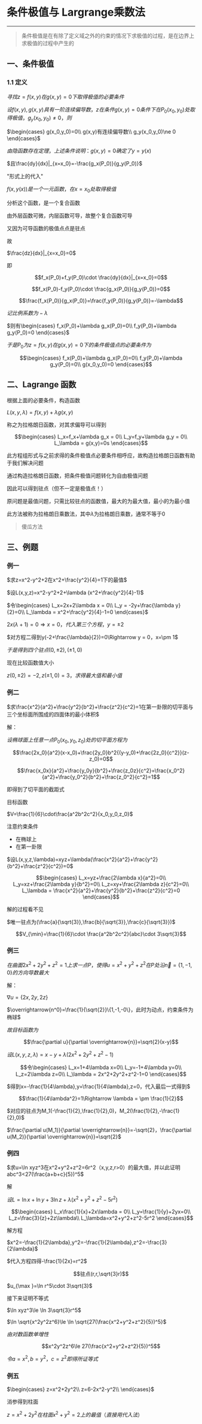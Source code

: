 # 条件极值与 Largrange乘数法

---

> 条件极值是在有除了定义域之外的约束的情况下求极值的过程，是在边界上求极值的过程中产生的

## 一、条件极值

### 1.1 定义

$寻找z=f(x,y)在g(x,y)=0下取得极值的必要条件$

$设f(x,y),g(x,y)具有一阶连续偏导数，z在条件g(x,y)=0条件下在P_0(x_0,y_0)处取得极值，g_y(x_0,y_0)\ne 0，则$

$\begin{cases}
g(x_0,y_0)=0\\
g(x,y)有连续偏导数\\
g_y(x_0,y_0)\ne 0
\end{cases}$

$由隐函数存在定理，上述条件说明：g(x,y)=0确定了y=y(x)$

$且\frac{dy}{dx}|_{x=x_0}=-\frac{g_x(P_0)}{g_y(P_0)}$

"形式上的代入"

$f(x,y(x))是一个一元函数，在x=x_0处取得极值$

分析这个函数，是一个复合函数

由外层函数可微，内层函数可导，故整个复合函数可导

又因为可导函数的极值点点是驻点

故

$\frac{dz}{dx}|_{x=x_0}=0$

即

$$f_x(P_0)+f_y(P_0)\cdot \frac{dy}{dx}|_{x=x_0}=0$$

$$f_x(P_0)-f_y(P_0)\cdot \frac{g_x(P_0)}{g_y(P_0)}=0$$

$$\frac{f_x(P_0)}{g_x(P_0)}=\frac{f_y(P_0)}{g_y(P_0)}=-\lambda$$

$记比例系数为-\lambda$

$则有\begin{cases}
f_x(P_0)+\lambda g_x(P_0)=0\\
f_y(P_0)+\lambda g_y(P_0)=0
\end{cases}$

$于是P_0为z=f(x,y)在g(x,y)=0下的条件极值点的必要条件为$

$$\begin{cases}
f_x(P_0)+\lambda g_x(P_0)=0\\
f_y(P_0)+\lambda g_y(P_0)=0\\
g(x_0,y_0)=0
\end{cases}$$


## 二、Lagrange 函数

根据上面的必要条件，构造函数

$L(x,y,\lambda)=f(x,y)+\lambda g(x,y)$

称之为拉格朗日函数，对其求偏导可以得到

$$\begin{cases}
L_x=f_x+\lambda g_x = 0\\
L_y=f_y+\lambda g_y  = 0\\
L_\lambda = g(x,y)=0s
\end{cases}$$

此方程组形式与之前求得的条件极值点必要条件相呼应，故构造拉格朗日函数有助于我们解决问题

通过构造拉格朗日函数，把条件极值问题转化为自由极值问题

因此可以得到驻点（但不一定是极值点！）

原问题是最值问题，只需比较驻点的函数值，最大的为最大值，最小的为最小值

此方法被称为拉格朗日乘数法，其中$\lambda$为拉格朗日乘数，通常不等于0

> 傻瓜方法

## 三、例题

### 例一

$求z=x^2-y^2+2在x^2+\frac{y^2}{4}=1下的最值$

$设L(x,y,z)=x^2-y^2+2+\lambda (x^2+\frac{y^2}{4}-1)$

$令\begin{cases}
L_x=2x+2\lambda x = 0\\
L_y = -2y+\frac{\lambda y}{2}=0\\
L_\lambda = x^2+\frac{y^2}{4}-1=0
\end{cases}$

$2x(\lambda +1)=0\Rightarrow x=0，代入第三个方程，y=\pm 2$

$对方程二得到y(-2+\frac{\lambda}{2})=0\Rightarrow y = 0，x=\pm 1$

$于是得到四个驻点(0,\pm 2),(\pm 1,0)$

现在比较函数值大小

$z(0,\pm 2)=-2,z(\pm 1,0)=3，求得最大值和最小值$

### 例二

$求\frac{x^2}{a^2}+\frac{y^2}{b^2}+\frac{z^2}{c^2}=1在第一卦限的切平面与三个坐标面所围成的四面体的最小体积$

解：

$设椭球面上任意一点P_0(x_0,y_0,z_0)处的切平面方程为$

$$\frac{2x_0}{a^2}(x-x_0)+\frac{2y_0}b^2{(y-y_0)+\frac{2z_0}{c^2}}(z-z_0)=0$$

$$\frac{x_0x}{a^2}+\frac{y_0y}{b^2}+\frac{z_0z}{c^2}=\frac{x_0^2}{a^2}+\frac{y_0^2}{b^2}+\frac{z_0^2}{c^2}=1$$

即得到了切平面的截距式

目标函数

$V=\frac{1}{6}\cdot\frac{a^2b^2c^2}{x_0,y_0,z_0}$

注意约束条件

- 在椭球上
- 在第一卦限

$设L(x,y,z,\lambda)=xyz+\lambda(\frac{x^2}{a^2}+\frac{y^2}{b^2}+\frac{z^2}{c^2})=0$

$$\begin{cases}
L_x=yz+\frac{2\lambda x}{a^2}=0\\
L_y=xz+\frac{2\lambda y}{b^2}=0\\
L_z=xy+\frac{2\lambda z}{c^2}=0\\
L_\lambda = \frac{x^2}{a^2}+\frac{y^2}{b^2}+\frac{z^2}{c^2}=0
\end{cases}$$

解的过程看不见

$唯一驻点为(\frac{a}{\sqrt{3}},\frac{b}{\sqrt{3}},\frac{c}{\sqrt{3}})$

$$V_{\min}=\frac{1}{6}\cdot \frac{a^2b^2c^2}{abc}\cdot 3\sqrt{3}$$

### 例三

$在曲面2x^2+2y^2+z^2=1上求一点P，使得u=x^2+y^2+z^2在P处沿\overrightarrow{n}=\{1,-1,0\}的方向导数最大$

解：

$\nabla u=\{2x,2y,2z\}$

$\overrightarrow{n^0}=\frac{1}{\sqrt{2}}\{1,-1,-0\}，此时为动点，约束条件为椭球$

$故目标函数为$

$$\frac{\partial u}{\partial \overrightarrow{n}}=\sqrt{2}(x-y)$$

$设L(x,y,z,\lambda)=x-y+\lambda(2x^2+2y^2+z^2-1)$

$$令\begin{cases}
L_x=1+4\lambda x=0\\
L_y=-1+4\lambda y=0\\
L_z=2\lambda z=0\\
L_\lambda = 2x^2+2y^2+z^2-1=0
\end{cases}$$

$得到x=-\frac{1}{4\lambda},y=\frac{1}{4\lambda},z=0，代入最后一式得到$

$$\frac{1}{4\lambda^2}=1\Rightarrow \lambda = \pm \frac{1}{2}$$

$对应的驻点为M_1(-\frac{1}{2},\frac{1}{2},0)，M_2(\frac{1}{2},-\frac{1}{2},0)$

$\frac{\partial u(M_1)}{\partial \overrightarrow{n}}=-\sqrt{2}，\frac{\partial u(M_2)}{\partial \overrightarrow{n}}=\sqrt{2}$

### 例四

$求u=\ln xyz^3在x^2+y^2+z^2=6r^2（x,y,z,r>0）的最大值，并以此证明abc^3<27(\frac{a+b+c}{5})^5$

解

$设L=\ln x+\ln y+3\ln z+\lambda (x^2+y^2+z^2-5r^2)$

$$\begin{cases}
L_x\frac{1}{x}+2x\lambda = 0\\
L_y=\frac{1}{y}+2yx=0\\
L_z=\frac{3}{z}+2z\lambda\\
L_\lambda=x^2+y^2+z^2-5r^2
\end{cases}$$

解方程

$x^2=-\frac{1}{2\lambda},y^2=-\frac{1}{2\lambda},z^2=-\frac{3}{2\lambda}$

$代入方程四得-\frac{1}{2x}=r^2$

$$驻点(r,r,\sqrt{3}r)$$

$u_{\max }=\ln r^5\cdot 3\sqrt{3}$

接下来证明不等式

$\ln xyz^3\le \ln 3\sqrt{3}r^5$

$\ln \sqrt{x^2y^2z^6}\le \ln \sqrt{27(\frac{x^2+y^2+z^2}{5})^5}$

$由对数函数单增性$

$$x^2y^2z^6\le 27(\frac{x^2+y^2+z^2}{5})^5$$

$令a=x^2,b=y^2，c=z^2即得所证等式$

### 例五

$\begin{cases}
z=x^2+2y^2\\
z=6-2x^2-y^2\\
\end{cases}$

消参得到柱面

$z=x^2+2y^2在柱面x^2+y^2=2上的最值（直接用代入法）$

